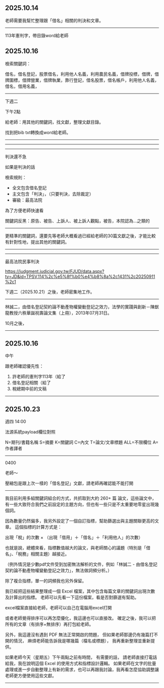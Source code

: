 ## 2025.10.14


老師需要我幫忙整理跟「借名」相關的判決和文章。


---

113年憲判字，帶目錄word給老師




## 2025.10.16


檢索關鍵詞：

借名，借名登記，股票借名，利用他人名義，利用農民名義，借牌投標，借牌，借牌圍標，借牌營業，借牌執業，靠行登記，借名股票，借名帳戶，利用他人名義，借名，借用名義，

---

下週二

下午2點

給老師：用其他的關鍵詞，找文獻，整理文獻目錄。

找到把bib txt轉換成word給老師。



---




---

---

判決還不急

如果是判決的話


檢索規則：

- 全文包含借名登記
- 主文包含「判決」，（只要判決，去除裁定）
- 審級：最高法院


為了方便老師快速看

關鍵詞反黑：原告、被告、上訴人、被上訴人觀點，被告，本院認為...之類的


---


更精準的關鍵詞，還要先等老師大概看過已經給老師的30篇文獻之後，才能比較有針對性地，提出其他的關鍵詞。


---



---






最高法院民事判決


https://judgment.judicial.gov.tw/FJUD/data.aspx?ty=JD&id=TPSV,114%2c%e5%8f%b0%e4%b8%8a%2c1431%2c20250911%2c1


下週二（2025.10.21）之後，老師密集地工作。



---

林誠二，由借名登記契約論不動產物權變動登記之效力，法學的實踐與創新－陳猷龍教授六秩華誕祝壽論文集（上冊），2013年07月31日。

10月之後，



---


## 2025.10.16

中午

跟老師確認優先性：


1. 許老師的憲判字113年（給了
2. 借名登記相關（給了
3. 稅總期中前的文稿



---



## 2025.10.23


週四 14:00


法源系統payload欄位對照




N=期刊/書籍名稱
S=摘要
K=關鍵詞
C=內文
T=論文/文章標題
ALL=不限欄位
A=作者譯者



---



0400




老師～

壓縮包是跟上次一樣的「借名登記」文獻，請老師再確認能不能打開

---

我目前利用多組關鍵詞組合的方式，共抓取到大約 260+ 篇 論文，這些論文中，有一些大致符合我們之前設定的主題方向，但也有一些只是不太重要地零星出現幾個詞。

因為數量仍然偏多，我另外設定了一個自訂指標，幫助篩選出與主題關聯更高的文章。
這個指標的計算方式是：

出現「稅」的次數 × （出現「借用」＋「借名」＋「利用他人」的次數）

也就是說，總體來看，指標數值越大的論文，與老師關心的議題（特別是「借名」、「稅務」相關主題）越接近。

（例外情況是少數pdf文件受到加密無法解析的文件，例如「林誠二 - 由借名登記契約論不動產物權變動登記之效力」，無法做詞頻分析。）

除了複合指標，單一的詞頻我也另外保留。


我已經把這些結果整理成一個 Excel 檔案，其中包含每篇文章的關鍵詞出現次數及計算出的指標。
老師可以先看一下這份檔案，看是否對篩選有幫助。

excel檔案直接給老師，老師可以自己在電腦用excel打開

或者老師覺得排序可以再怎麼優化，我這邊也可以直接改。
確定之後，我可以把所有的文章（有排序+無排序）再打包給老師。



另外，我這邊沒有遇到 PDF 無法正常開啟的問題，
但如果老師那邊仍有幾篇打不開的情況，
麻煩老師能告訴我是哪幾篇（檔名或標題），
我再重新整理並重新提供。

如果老師今天（星期五）下午兩點之前有時間，
有需要的話，
請老師直接打電話給我，我在說明這個 Excel 的使用方式和指標設計邏輯。
如果老師在文字的批量處理或進一步自動整理上有新的需求，也可以再跟我討論，我再看怎麼協助調整讓老師更方便使用這些文獻。







---



<!-- 


# ✅ To-Do List：法律文獻系統後續開發計畫

---

## 一、已完成模組
1. **全自動爬蟲系統**：可依關鍵字批量抓取法律文獻與期刊文章。  
2. **PDF 解析模組**：自動轉換文字、去重、整合。  
3. **語料庫建構**：輸出 JSON，可追蹤與比對。  
4. **關鍵詞統計與自訂指標分析**：`custom_score` 評分模型。  
5. **視覺化分析**：中文詞頻與共現熱力圖。  
6. **Bib 引用比對模組**：匹配 `.bib`，產出 Markdown 清單。  
7. **筆畫排序與引用統整**：整合 Unihan 筆畫資料。

---

## 二、待辦目標（Next Steps）

### 1. **開發「政責匹配工具」**
建立一個完整的「**判決字號與見解自動匹配系統**」，  
用以抽取、歸納與對應各層級法院之判決與見解文字。

#### 目前狀況
現行版本的判決抽取規則如下：
```python
# === 判決字號 pattern ===
verdict_pattern = re.compile(
    r"""
    (最高法院|[\u4e00-\u9fa5]{2,6}高等法院|[\u4e00-\u9fa5]{2,6}地方法院)   # 法院
    [\s\S]{0,5}?([〇○零一二三四五六七八九十百千\d]{1,6})\s*年(?:度)?       # 年
    [\s\S]{0,6}?([^\s第：:]{1,8}?字)\s*第\s*([〇○零一二三四五六七八九十百千\d]{1,6}) # 字第號
    \s*號(?:民事|刑事|行政)?判決
    """, re.VERBOSE | re.DOTALL
)

# === 判決見解（謂、指出、認為）pattern ===
reason_pattern = re.compile(
    r"""
    (?P<verdict>(?:台|臺)?(?:最高法院|[\u4e00-\u9fa5]{2,6}(?:高等|地方法)院)[\s\S]{0,50}?判決)
    (?P<reason>[\s\S]{0,80}?(?:謂|指出|認為)[\s\S]{0,200}?[。；\n])
    """, re.VERBOSE
)
```

#### 問題
- 抽取精準度仍不穩，對「年份格式」、「字號」、「裁定」辨識不足；  
- 無法正確解析「大法庭裁定」、「合議庭決議」等特殊格式；  
- 判決見解擷取範圍過短，易截斷關鍵句；  
- 尚未與 JSON 語料整合，難以對照原文位置。

#### 改進方向
- 建立更嚴謹的正則規則庫（含子規則模組化）；  
- 導入 NLP Sentence Segmentation，判斷句法邊界；  
- 建立「法院層級 → 案件類型 → 判決見解」之層級式索引；  
- 與既有 `all_pdfs_parsed.json` 整合，形成「文獻＋判決索引資料庫」。

#### 預期成果
生成以下格式的結構化資料：
```json
{
  "court": "最高行政法院",
  "year": 109,
  "case_type": "上字",
  "case_no": 5886,
  "verdict_text": "最高行政法院 109 年度上字第 5886 號判決",
  "reason_excerpt": "…法院認為，納稅義務人若以借名方式規避稅負，應依實質課稅原則處理…"
}
```

並可：
- 交叉比對同一法官或同類案件之見解；
- 建立自動化「判決引用圖譜」；
- 可視化法律見解演變。

---

### 2. **整合搜尋與介面**
- 開發前端檢索介面（Streamlit / Flask）；  
- 可即時查詢關鍵字、判決編號、法官見解；  
- 支援導出 Markdown / CSV / JSON。

---

### 3. **進階 NLP 模型化**
- 導入法學特化語料訓練的 `BERT` 模型（如 Legal-BERT、Taiwanese Legal BERT）；  
- 自動歸納「見解類型」與「判決爭點」；  
- 對同案類型進行語義聚類與比對。

---

## 三、最終目標
將目前的法律語料系統升級為：

> 一個能夠從文獻、PDF、判決中自動抽取、比對、理解並生成結構化知識的「法律語義資料庫」。

這樣我不但能自動化文獻整理，  
還能做到「法院判決與學術論文的交叉語義比對」，  
讓法學研究真正進入**計算化、語義化、系統化**階段。


 -->